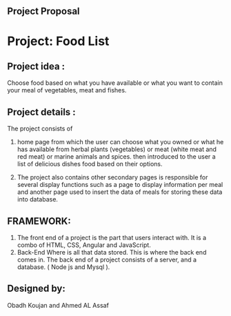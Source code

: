 ## Project Proposal

# Project: Food List

## Project idea :

Choose food based on what you have available or what you want to contain your meal of vegetables, meat and fishes.

## Project details :

The project consists of 

1. home page from which the user can choose what you owned or what he has available from herbal plants (vegetables) or meat (white meat and red meat) or marine animals and spices. then introduced to the user a list of delicious dishes food  based on their options. 

2. The project also contains other secondary pages is responsible for several display functions such as a page to display information per meal and another page used to insert the data of meals for storing these data into database.

## FRAMEWORK:

1. The front end of a project is the part that users interact with. It is a combo of HTML, CSS, Angular and JavaScript.
2. Back-End  Where is all that data stored. This is where the back end comes in. The back end of a project consists of a server, and a database. ( Node js and Mysql ).

## Designed by: 
Obadh Koujan and Ahmed AL Assaf

